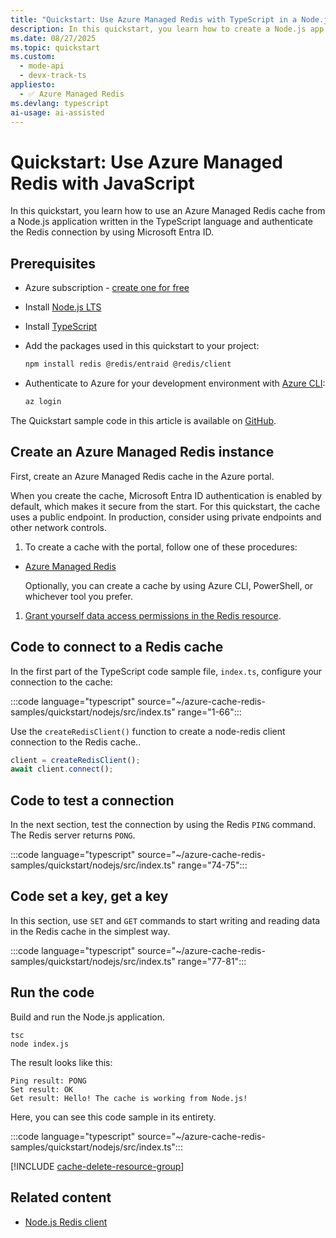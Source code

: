 ```yaml
---
title: "Quickstart: Use Azure Managed Redis with TypeScript in a Node.js app"
description: In this quickstart, you learn how to create a Node.js app that uses Azure Managed Redis.
ms.date: 08/27/2025
ms.topic: quickstart
ms.custom:
  - mode-api
  - devx-track-ts
appliesto:
  - ✅ Azure Managed Redis
ms.devlang: typescript
ai-usage: ai-assisted
---
```


# Quickstart: Use Azure Managed Redis with JavaScript

In this quickstart, you learn how to use an Azure Managed Redis cache from a Node.js application written in the TypeScript language and authenticate the Redis connection by using Microsoft Entra ID.

## Prerequisites

- Azure subscription - [create one for free](https://azure.microsoft.com/free/)
- Install [Node.js LTS](https://nodejs.org/)
- Install [TypeScript](https://www.typescriptlang.org/)
- Add the packages used in this quickstart to your project:

  ```bash
  npm install redis @redis/entraid @redis/client
  ```

- Authenticate to Azure for your development environment with [Azure CLI](/cli/azure):

  ```bash
  az login
  ```

The Quickstart sample code in this article is available on [GitHub](https://github.com/azure-samples/azure-cache-redis-samples/quickstart/nodejs).

## Create an Azure Managed Redis instance

First, create an Azure Managed Redis cache in the Azure portal.

When you create the cache, Microsoft Entra ID authentication is enabled by default, which makes it secure from the start. For this quickstart, the cache uses a public endpoint. In production, consider using private endpoints and other network controls.

1. To create a cache with the portal, follow one of these procedures:

- [Azure Managed Redis](quickstart-create-managed-redis.md)

    Optionally, you can create a cache by using Azure CLI, PowerShell, or whichever tool you prefer.

1. [Grant yourself data access permissions in the Redis resource](entra-for-authentication.md#add-users-or-system-principal-to-your-cache). 

## Code to connect to a Redis cache

In the first part of the TypeScript code sample file, `index.ts`, configure your connection to the cache:

:::code language="typescript" source="~/azure-cache-redis-samples/quickstart/nodejs/src/index.ts" range="1-66":::

Use the `createRedisClient()` function to create a node-redis client connection to the Redis cache..

```typescript
client = createRedisClient();
await client.connect();
```

## Code to test a connection

In the next section, test the connection by using the Redis `PING` command. The Redis server returns `PONG`.

:::code language="typescript" source="~/azure-cache-redis-samples/quickstart/nodejs/src/index.ts" range="74-75":::

## Code set a key, get a key

In this section, use `SET` and `GET` commands to start writing and reading data in the Redis cache in the simplest way.

:::code language="typescript" source="~/azure-cache-redis-samples/quickstart/nodejs/src/index.ts" range="77-81":::

## Run the code

Build and run the Node.js application.

```console
tsc
node index.js
```

The result looks like this:

```console
Ping result: PONG
Set result: OK
Get result: Hello! The cache is working from Node.js!
```

Here, you can see this code sample in its entirety.

:::code language="typescript" source="~/azure-cache-redis-samples/quickstart/nodejs/src/index.ts":::

<!-- Clean up resources include -->

[!INCLUDE [cache-delete-resource-group](includes/cache-delete-resource-group.md)]

## Related content

- [Node.js Redis client](https://redis.io/docs/latest/develop/clients/nodejs/)
